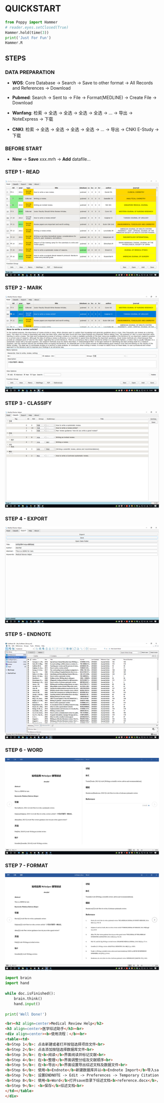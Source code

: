 # QUICKSTART

```python
from Poppy import Hammer
# reader.eyes.setClosed(True)
Hammer.hold(time(3))
print('Just For Fun')
Hammer.R
```

## STEPS

### DATA PREPARATION

* **WOS**: Core Database -> Search -> Save to other format -> All Records and References -> Download

* **Pubmed**: Search -> Sent to -> File -> Format(MEDLINE) -> Create File -> Download

* **Wanfang**: 检索 -> 全选 -> 全选 -> 全选 -> 全选 -> ... -> 导出 -> NoteExpress -> 下载

* **CNKI**: 检索 -> 全选 -> 全选 -> 全选 -> 全选 -> ... -> 导出 -> CNKI E-Study -> 下载

### BEFORE START

* **New** -> **Save** xxx.mrh -> **Add** datafile...

### STEP 1 - READ

![Step 1](img/quickstart/step1.png)

### STEP 2 - MARK

![Step 2](img/quickstart/step2.png)

### STEP 3 - CLASSIFY

![Step 3](img/quickstart/step3.png)

### STEP 4 - EXPORT

![Step 4](img/quickstart/step4.png)

### STEP 5 - ENDNOTE

![Step 5](img/quickstart/step5.png)

### STEP 6 - WORD

![Step 6](img/quickstart/step6.png)

### STEP 7 - FORMAT

![Step 7](img/quickstart/step7.png)

```python
import brain
import hand

while doc.isFinished():
    brain.think()
    hand.input()

print('Well Done!')
```

```html
<br><h2 align=center>Medical Review Help</h2>
<h3 align=center>医学综述助手</h3><br>
<div align=center><b>使用流程：</b><br>
<table><td>
<b>Step 1</b>: 点击新建或者打开按钮选择项目文件<br>
<b>Step 2</b>: 点击添加按钮选择数据库文件<br>
<b>Step 3</b>: 在<b>阅读</b>界面阅读并标记文献<br>
<b>Step 4</b>: 在<b>整理</b>界面调整分组及文献顺序<br>
<b>Step 5</b>: 在<b>导出</b>界面设置导出综述文档及数据文件<br>
<b>Step 6</b>: 使用<b>Endnote</b>新建数据库并以<b>Endnote Import</b>导入save目录下数据文件<b>endnote.txt</b><br>
<b>Step 7</b>: 设置ENDNOTE -> Edit -> Preferences -> Temporary Citation -> Use Field (勾选) -> Label<br>
<b>Step 8</b>: 使用<b>Word</b>打开save目录下综述文档<b>reference.docx</b>，在Endnote栏下将Instant Formatting is <b>Off</b>更改为<b>On</b><br>
<b>Step 9</b>: <b>保存</b>综述文档<br>
</td></table>
</div>
```